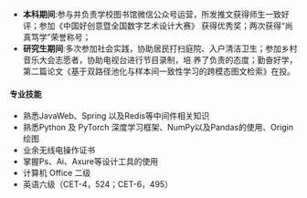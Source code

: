 - **本科期间**:参与并负责学校图书馆微信公众号运营，所发推文获得师生一致好评；参加《中国好创意暨全国数字艺术设计大赛》
获得优秀奖；两次获得“尚真笃学”荣誉称号；
- **研究生期间**:多次参加社会实践，协助居民打扫庭院、入户清洁卫生；参加乡村音乐大会志愿者，协助电视台进行节目录制，培
养了负责的态度；勤奋好学，第二篇论文《基于双路径池化与样本间一致性学习的跨模态图文检索》在投。

#### 专业技能

- 熟悉JavaWeb、Spring 以及Redis等中间件相关知识
- 熟悉Python 及 PyTorch 深度学习框架、NumPy以及Pandas的使用、Origin绘图
- 业余无线电操作证书
- 掌握Ps、Ai、Axure等设计工具的使用
- 计算机 Office 二级
- 英语六级（CET-4，524；CET-6，495）


